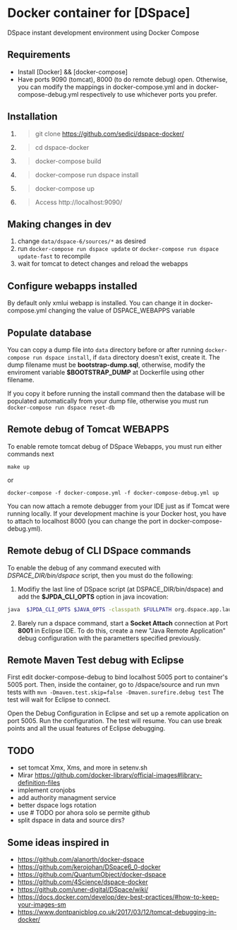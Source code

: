 # Docker container for [DSpace]
DSpace instant development environment using Docker Compose

## Requirements

  - Install [Docker] && [docker-compose] 
  - Have ports 9090 (tomcat), 8000 (to do remote debug) open. Otherwise, you can modify the mappings in docker-compose.yml and in docker-compose-debug.yml respectively to use whichever ports you prefer.

## Installation
1. > git clone https://github.com/sedici/dspace-docker/
2. > cd dspace-docker
3. > docker-compose build
4. > docker-compose run dspace install
5. > docker-compose up
6. > Access http://localhost:9090/

## Making changes in dev
1. change ```data/dspace-6/sources/*``` as desired
2. run ```docker-compose run dspace update``` or ```docker-compose run dspace update-fast``` to recompile
3. wait for tomcat to detect changes and reload the webapps 

## Configure webapps installed
By default only xmlui webapp is installed. You can change it in docker-compose.yml changing the value of DSPACE_WEBAPPS variable

## Populate database
You can copy a dump file into ```data``` directory before or after running 
```docker-compose run dspace install```, if ```data``` directory doesn't exist, create it. The dump filename must be **bootstrap-dump.sql**, otherwise, modify the enviroment variable **$BOOTSTRAP_DUMP** at Dockerfile using other filename.

If you copy it before running the install command then the database will be populated automatically from your dump file, otherwise you must run 
```docker-compose run dspace reset-db```

## Remote debug of Tomcat WEBAPPS
To enable remote tomcat debug of DSpace Webapps, you must run either commands next

```make up ```

or

```docker-compose -f docker-compose.yml -f docker-compose-debug.yml up ```

You can now attach a remote debugger from your IDE just as if Tomcat were running locally. If your development machine is your Docker host, you have to attach to localhost 8000 (you can change the port in docker-compose-debug.yml).

## Remote debug of CLI DSpace commands
To enable the debug of any command executed with *DSPACE_DIR/bin/dspace* script, then you must do the following:
1. Modifiy the last line of DSpace script (at DSPACE_DIR/bin/dspace) and add the **$JPDA_CLI_OPTS** option in java incovation:
```bash
java  $JPDA_CLI_OPTS $JAVA_OPTS -classpath $FULLPATH org.dspace.app.launcher.ScriptLauncher "$@"
```
2. Barely run a dspace command, start a **Socket Attach** connection at Port **8001** in Eclipse IDE. To do this, create a new "Java Remote Application" debug configuration with the parametters specified previously.

## Remote Maven Test debug with Eclipse
First edit docker-compose-debug to bind localhost 5005 port to container's 5005 port.
Then, inside the container, go to /dspace/source and run mvn tests with 
```mvn -Dmaven.test.skip=false -Dmaven.surefire.debug test```
The test will wait for Eclipse to connect.

Open the Debug Configuration in Eclipse and set up a remote application on port 5005. Run the configuration. The test will resume. You can use break points and all the usual features of Eclipse debugging.

## TODO
  - set tomcat Xmx, Xms, and more in setenv.sh
  - Mirar https://github.com/docker-library/official-images#library-definition-files 
  - implement cronjobs
  - add authority managment service
  - better dspace logs rotation
  - use # TODO por ahora solo se permite github
  - split dspace in data and source dirs? 



## Some ideas inspired in  

- https://github.com/alanorth/docker-dspace
- https://github.com/kerojohan/DSpace6_0-docker
- https://github.com/QuantumObject/docker-dspace
- https://github.com/4Science/dspace-docker
- https://github.com/uner-digital/DSpace/wiki/
- https://docs.docker.com/develop/dev-best-practices/#how-to-keep-your-images-sm
- https://www.dontpanicblog.co.uk/2017/03/12/tomcat-debugging-in-docker/



[Docker-Install]:https://docs.docker.com/engine/installation/
